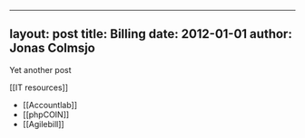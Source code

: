 
---
layout: post
title: Billing
date: 2012-01-01
author: Jonas Colmsjo
---

Yet another post





[[IT resources]]



* [[Accountlab]]
* [[phpCOIN]]
* [[Agilebill]]
